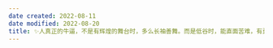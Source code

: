 ```yaml
---
date created: 2022-08-11
date modified: 2022-08-20
title: ✨人真正的牛逼，不是有辉煌的舞台时，多么长袖善舞。而是低谷时，能直面苦难，有勇气面对并走出来。 --罗翔
---
```

